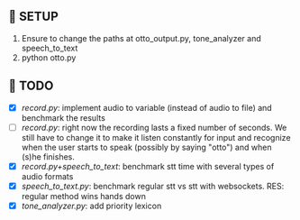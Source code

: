 ## :space_invader: SETUP
1. Ensure to change the paths at otto_output.py, tone_analyzer and speech_to_text
2. python otto.py

## :octopus: TODO
- [x] *record.py*: implement audio to variable (instead of audio to file) and benchmark the results
- [ ] *record.py*: right now the recording lasts a fixed number of seconds. We still have to change it to make it listen constantly for input and recognize when the user starts to speak (possibly by saying "otto") and when (s)he finishes.
- [x] *record.py+speech_to_text*: benchmark stt time with several types of audio formats 
- [x] *speech_to_text.py*: benchmark regular stt vs stt with websockets. RES: regular method wins hands down
- [x] *tone_analyzer.py*: add priority lexicon